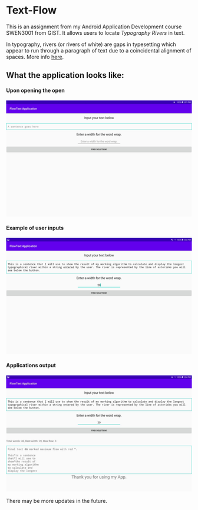 # Text-Flow
This is an assignment from my Android Application Development course SWEN3001 from GIST. It allows users to locate *Typography Rivers* in text.

In typography, rivers (or rivers of white) are gaps in typesetting which appear to run through a paragraph of text due to a coincidental alignment of spaces.
More info [here](https://en.wikipedia.org/wiki/River_(typography)).

## What the application looks like:

#### Upon opening the open
![Home Screen of App](https://github.com/S-TJones/Text-Flow/blob/main/screenshots/Demo1.jpeg?raw=true)

#### Example of user inputs
![User enters data](https://github.com/S-TJones/Text-Flow/blob/main/screenshots/Demo2.jpeg?raw=true)

#### Applications output
![App displays result](https://github.com/S-TJones/Text-Flow/blob/main/screenshots/Demo3.jpeg?raw=true)

There may be more updates in the future.

